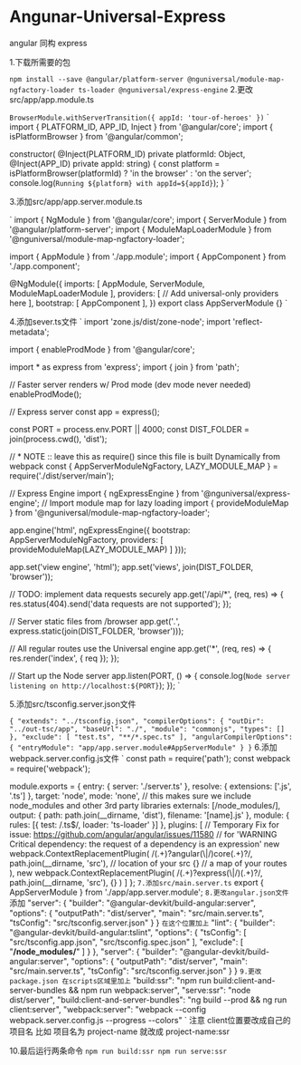 # Angunar-Universal-Express

angular 同构 express

1.下载所需要的包

`
npm install --save @angular/platform-server @nguniversal/module-map-ngfactory-loader ts-loader @nguniversal/express-engine
`
2.更改src/app/app.module.ts

`
BrowserModule.withServerTransition({ appId: 'tour-of-heroes' })
`
`
import { PLATFORM_ID, APP_ID, Inject } from '@angular/core';
import { isPlatformBrowser } from '@angular/common';

  constructor(
    @Inject(PLATFORM_ID) private platformId: Object,
    @Inject(APP_ID) private appId: string) {
    const platform = isPlatformBrowser(platformId) ?
      'in the browser' : 'on the server';
    console.log(`Running ${platform} with appId=${appId}`);
  }
`

3.添加src/app/app.server.module.ts

`
import { NgModule } from '@angular/core';
import { ServerModule } from '@angular/platform-server';
import { ModuleMapLoaderModule } from '@nguniversal/module-map-ngfactory-loader';
 
import { AppModule } from './app.module';
import { AppComponent } from './app.component';
 
@NgModule({
  imports: [
    AppModule,
    ServerModule,
    ModuleMapLoaderModule
  ],
  providers: [
    // Add universal-only providers here
  ],
  bootstrap: [ AppComponent ],
})
export class AppServerModule {}
`

4.添加sever.ts文件
`
import 'zone.js/dist/zone-node';
import 'reflect-metadata';
 
import { enableProdMode } from '@angular/core';
 
import * as express from 'express';
import { join } from 'path';
 
// Faster server renders w/ Prod mode (dev mode never needed)
enableProdMode();
 
// Express server
const app = express();
 
const PORT = process.env.PORT || 4000;
const DIST_FOLDER = join(process.cwd(), 'dist');
 
// * NOTE :: leave this as require() since this file is built Dynamically from webpack
const { AppServerModuleNgFactory, LAZY_MODULE_MAP } = require('./dist/server/main');
 
// Express Engine
import { ngExpressEngine } from '@nguniversal/express-engine';
// Import module map for lazy loading
import { provideModuleMap } from '@nguniversal/module-map-ngfactory-loader';
 
app.engine('html', ngExpressEngine({
  bootstrap: AppServerModuleNgFactory,
  providers: [
    provideModuleMap(LAZY_MODULE_MAP)
  ]
}));
 
app.set('view engine', 'html');
app.set('views', join(DIST_FOLDER, 'browser'));
 
// TODO: implement data requests securely
app.get('/api/*', (req, res) => {
  res.status(404).send('data requests are not supported');
});
 
// Server static files from /browser
app.get('*.*', express.static(join(DIST_FOLDER, 'browser')));
 
// All regular routes use the Universal engine
app.get('*', (req, res) => {
  res.render('index', { req });
});
 
// Start up the Node server
app.listen(PORT, () => {
  console.log(`Node server listening on http://localhost:${PORT}`);
});
`

5.添加src/tsconfig.server.json文件

`
{
  "extends": "../tsconfig.json",
  "compilerOptions": {
    "outDir": "../out-tsc/app",
    "baseUrl": "./",
    "module": "commonjs",
    "types": []
  },
  "exclude": [
    "test.ts",
    "**/*.spec.ts"
  ],
  "angularCompilerOptions": {
    "entryModule": "app/app.server.module#AppServerModule"
  }
}
`
6.添加webpack.server.config.js文件
`
const path = require('path');
const webpack = require('webpack');
 
module.exports = {
  entry: { server: './server.ts' },
  resolve: { extensions: ['.js', '.ts'] },
  target: 'node',
  mode: 'none',
  // this makes sure we include node_modules and other 3rd party libraries
  externals: [/node_modules/],
  output: {
    path: path.join(__dirname, 'dist'),
    filename: '[name].js'
  },
  module: {
    rules: [{ test: /\.ts$/, loader: 'ts-loader' }]
  },
  plugins: [
    // Temporary Fix for issue: https://github.com/angular/angular/issues/11580
    // for 'WARNING Critical dependency: the request of a dependency is an expression'
    new webpack.ContextReplacementPlugin(
      /(.+)?angular(\\|\/)core(.+)?/,
      path.join(__dirname, 'src'), // location of your src
      {} // a map of your routes
    ),
    new webpack.ContextReplacementPlugin(
      /(.+)?express(\\|\/)(.+)?/,
      path.join(__dirname, 'src'),
      {}
    )
  ]
};
`
7.添加src/main.server.ts
`
export { AppServerModule } from './app/app.server.module';
`
8.更改angular.json文件
`
添加
"server": {
          "builder": "@angular-devkit/build-angular:server",
          "options": {
            "outputPath": "dist/server",
            "main": "src/main.server.ts",
            "tsConfig": "src/tsconfig.server.json"
          }
        }
`
在这个位置加上
`
"lint": {
          "builder": "@angular-devkit/build-angular:tslint",
          "options": {
            "tsConfig": [
              "src/tsconfig.app.json",
              "src/tsconfig.spec.json"
            ],
            "exclude": [
              "**/node_modules/**"
            ]
          }
        },
        "server": {
          "builder": "@angular-devkit/build-angular:server",
          "options": {
            "outputPath": "dist/server",
            "main": "src/main.server.ts",
            "tsConfig": "src/tsconfig.server.json"
          }
        }
`
9.更改package.json
在scripts区域里加上
`
"build:ssr": "npm run build:client-and-server-bundles && npm run webpack:server",
"serve:ssr": "node dist/server",
"build:client-and-server-bundles": "ng build --prod && ng run client:server",
"webpack:server": "webpack --config webpack.server.config.js --progress --colors"
`
注意
client位置要改成自己的项目名 比如 项目名为 project-name 就改成 project-name:ssr

10.最后运行两条命令
`
npm run build:ssr
npm run serve:ssr
`


